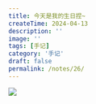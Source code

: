 ```yaml
---
title: 今天是我的生日捏~
createTime: 2024-04-13
description: ''
image: ''
tags: [手记]
category: '手记'
draft: false 
permalink: /notes/26/
---
```

![](https://server.akio.top/api/v2/objects/icon/gsf7gja596grmsq5fu.png)